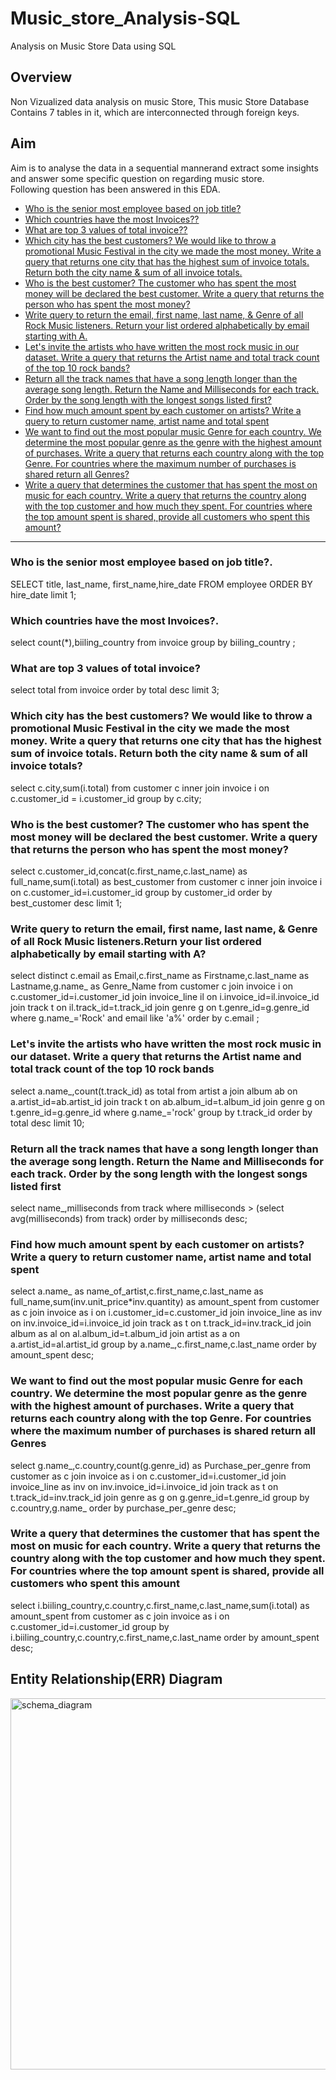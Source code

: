 # Music_store_Analysis-SQL
Analysis on Music Store Data using SQL
## Overview
Non Vizualized data analysis on music Store, This music Store Database Contains 7 tables in it, which are interconnected through foreign keys.
<br>
## Aim
Aim is to analyse the data in a sequential mannerand extract some insights and answer some specific question on regarding music store.
<br>
Following question has been answered in this EDA.
* [Who is the senior most employee based on job title?](#a)
* [Which countries have the most Invoices??](#b)
* [What are top 3 values of total invoice??](#c)
* [Which city has the best customers? We would like to throw a promotional Music Festival in the 
city we made the most money. Write a query that returns one city that has the highest sum of 
invoice totals. Return both the city name & sum of all invoice totals.](#d)
* [ Who is the best customer? The customer who has spent the most money will be declared the best 
customer. Write a query that returns the person who has spent the most money?](#e)
* [Write query to return the email, first name, last name, & Genre of all Rock Music listeners. 
Return your list ordered alphabetically by email starting with A.](#f)
* [Let's invite the artists who have written the most rock music in our dataset. Write a query that
 returns the Artist name and total track count of the top 10 rock bands?](#g)
* [Return all the track names that have a song length longer than the average song length.
 Return the Name and Milliseconds for each track. Order by the song length with the longest 
 songs listed first?](#h)
* [Find how much amount spent by each customer on artists? Write a query to return customer name, 
artist name and total spent](#i)
* [We want to find out the most popular music Genre for each country. We determine the most popular genre 
as the genre with the highest amount of purchases. Write a query that returns each country along with 
the top Genre. For countries where the maximum number of purchases is shared return all Genres?](#j)
* [Write a query that determines the customer that has spent the most on music for each country.
 Write a query that returns the country along with the top customer and how much they spent.
 For countries where the top amount spent is shared, provide all customers who spent this amount?](#k)

---

### Who is the senior most employee based on job title?.<a class="anchor" id="a"></a>
SELECT title, last_name, first_name,hire_date FROM employee ORDER BY hire_date limit 1;

### Which countries have the most Invoices?.<a class="anchor" id="b"></a>
select count(*),biiling_country from invoice group by biiling_country ;

### What are top 3 values of total invoice?<a class="anchor" id="c"></a>
select total from invoice order by total desc limit 3;

### Which city has the best customers? We would like to throw a promotional Music Festival in the city we made the most money. Write a query that returns one city that has the highest sum of invoice totals. Return both the city name & sum of all invoice totals?<a class="anchor" id="d"></a>
select c.city,sum(i.total) from customer c inner join 
invoice i on c.customer_id = i.customer_id group by c.city;

### Who is the best customer? The customer who has spent the most money will be declared the best customer. Write a query that returns the person who has spent the most money?<a class="anchor" id="e"></a>
select c.customer_id,concat(c.first_name,c.last_name) as full_name,sum(i.total) as best_customer
from customer c inner join invoice i on c.customer_id=i.customer_id group by customer_id
order by best_customer desc limit 1;

### Write query to return the email, first name, last name, & Genre of all Rock Music listeners.Return your list ordered alphabetically by email starting with A?<a class="anchor" id="f"></a>
select distinct c.email as Email,c.first_name as Firstname,c.last_name as Lastname,g.name_ as Genre_Name
from customer c join invoice i 
on c.customer_id=i.customer_id join invoice_line il on i.invoice_id=il.invoice_id join track t 
on il.track_id=t.track_id join genre g on t.genre_id=g.genre_id 
where g.name_='Rock' and email like 'a%'  order by c.email ; 

### Let's invite the artists who have written the most rock music in our dataset. Write a query that returns the Artist name and total track count of the top 10 rock bands<a class="anchor" id="g"></a>
select a.name_,count(t.track_id) as total from artist a join album ab on a.artist_id=ab.artist_id 
join track t on ab.album_id=t.album_id join genre g on t.genre_id=g.genre_id 
where g.name_='rock' group by t.track_id order by total desc limit 10;

### Return all the track names that have a song length longer than the average song length. Return the Name and Milliseconds for each track. Order by the song length with the longest  songs listed first <a class="anchor" id="h"></a>
select name_,milliseconds from track where milliseconds >
(select avg(milliseconds) from track)
order by milliseconds desc;

###  Find how much amount spent by each customer on artists? Write a query to return customer name, artist name and total spent <a class="anchor" id="i"></a>
select a.name_ as name_of_artist,c.first_name,c.last_name as full_name,sum(inv.unit_price*inv.quantity)
as amount_spent from customer as c join invoice as i
on i.customer_id=c.customer_id
join invoice_line as inv on inv.invoice_id=i.invoice_id
join track as t on t.track_id=inv.track_id
join album as al on al.album_id=t.album_id
join artist as a on a.artist_id=al.artist_id
group by a.name_,c.first_name,c.last_name
order by amount_spent desc;

###  We want to find out the most popular music Genre for each country. We determine the most popular genre as the genre with the highest amount of purchases. Write a query that returns each country along with the top Genre. For countries where the maximum number of purchases is shared return all Genres<a class="anchor" id="j"></a>
select g.name_,c.country,count(g.genre_id) as Purchase_per_genre 
from customer as c join invoice as i on c.customer_id=i.customer_id
join invoice_line as inv on inv.invoice_id=i.invoice_id
join track as t on t.track_id=inv.track_id
join genre as g on g.genre_id=t.genre_id
group by c.country,g.name_
order by purchase_per_genre desc;

### Write a query that determines the customer that has spent the most on music for each country. Write a query that returns the country along with the top customer and how much they spent. For countries where the top amount spent is shared, provide all customers who spent this amount<a class="anchor" id="k"></a>
select i.biiling_country,c.country,c.first_name,c.last_name,sum(i.total) as amount_spent from customer
 as c join invoice as i on 
c.customer_id=i.customer_id
group by i.biiling_country,c.country,c.first_name,c.last_name 
order by amount_spent desc;

## Entity Relationship(ERR) Diagram 
<img width="594" alt="schema_diagram" src="https://github.com/RohitSahu1998/Music_store_Analysis-SQL/assets/119918550/5ec7201d-47dd-4f4d-b5bd-c8ae8f11b930">


